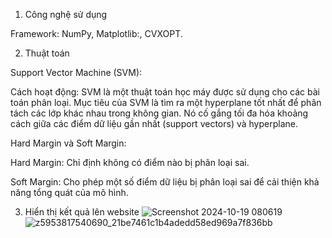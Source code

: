 
1. Công nghệ sử dụng

Framework:
NumPy, Matplotlib:, CVXOPT.

2. Thuật toán

Support Vector Machine (SVM):

Cách hoạt động: SVM là một thuật toán học máy được sử dụng cho các bài toán phân loại. Mục tiêu của SVM là tìm ra một hyperplane tốt nhất để phân tách các lớp khác nhau trong không gian. Nó cố gắng tối đa hóa khoảng cách giữa các điểm dữ liệu gần nhất (support vectors) và hyperplane.

Hard Margin và Soft Margin:

Hard Margin: Chỉ định không có điểm nào bị phân loại sai.

Soft Margin: Cho phép một số điểm dữ liệu bị phân loại sai để cải thiện khả năng tổng quát của mô hình.

3. Hiển thị kết quả lên website
![Screenshot 2024-10-19 080619](https://github.com/user-attachments/assets/bf89c42a-c3cf-457a-a9b6-0c84519f5209)
![z5953817540690_21be7461c1b4adedd58ed969a7f836bb](https://github.com/user-attachments/assets/e92a1914-eade-4588-b059-c63dbd0fb646)
